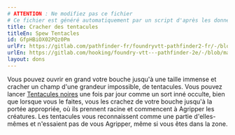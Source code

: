 ```yaml
---
# ATTENTION : Ne modifiez pas ce fichier
# Ce fichier est généré automatiquement par un script d'après les données du module Foundry VTT officiel et de sa traduction
title: Cracher des tentacules
titleEn: Spew Tentacles
id: GfpHBiOX02PQz0Pm
urlFr: https://gitlab.com/pathfinder-fr/foundryvtt-pathfinder2-fr/-/blob/master/data/feats/GfpHBiOX02PQz0Pm.htm
urlEn: https://gitlab.com/hooking/foundry-vtt---pathfinder-2e/-/blob/master/packs/data/feats.db/spew-tentacles.json
layout: dons
---
```

Vous pouvez ouvrir en grand votre bouche jusqu'à une taille immense et cracher un champ d'une grandeur impossible, de tentacules. Vous pouvez lancer [Tentacules noires](../sorts/tentacules-noirs.html) une fois par jour comme un sort inné occulte, bien que lorsque vous le faites, vous les crachez de votre bouche jusqu'à la portée appropriée, où ils prennent racine et commencent à Agripper les créatures. Les tentacules vous reconnaissent comme une partie d'elles-mêmes et n'essaient pas de vous Agripper, même si vous êtes dans la zone.
